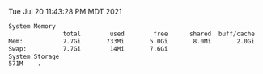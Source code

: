Tue Jul 20 11:43:28 PM MDT 2021
```bash
System Memory
               total        used        free      shared  buff/cache   available
Mem:           7.7Gi       733Mi       5.0Gi       8.0Mi       2.0Gi       6.6Gi
Swap:          7.7Gi        14Mi       7.6Gi
System Storage
571M	.
```
